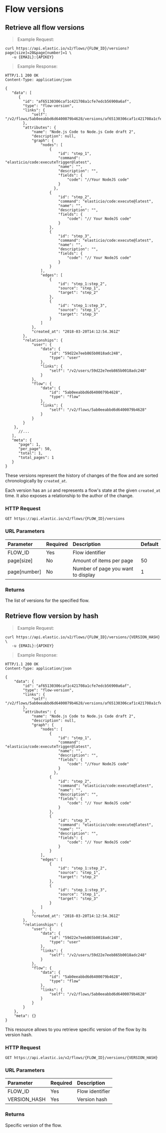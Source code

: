 # Flow versions

## Retrieve all flow versions

> Example Request:

```shell
curl https://api.elastic.io/v2/flows/{FLOW_ID}/versions?page[size]=20&page[number]=1 \
   -u {EMAIL}:{APIKEY}
```

> Example Response:

```http
HTTP/1.1 200 OK
Content-Type: application/json

{
   "data": [
      {
        "id": "af65130306caf1c421708a1cfe7edcb56900a6af",
        "type": "flow-version",
        "links": {
            "self": "/v2/flows/5ab0eeabbd6d6400079b4628/versions/af65130306caf1c421708a1cfe7edcb56900a6af"
        },
        "attributes": {
            "name": "Node.js Code to Node.js Code draft 2",
            "description": null,
            "graph": {
                "nodes": [
                    {
                        "id": "step_1",
                        "command": "elasticio/code:executeTrigger@latest",
                        "name": "",
                        "description": "",
                        "fields": {
                            "code": "//Your NodeJS code"
                        }
                      },
                    {
                        "id": "step_2",
                        "command": "elasticio/code:execute@latest",
                        "name": "",
                        "description": "",
                        "fields": {
                            "code": "// Your NodeJS code"
                        }
                    },
                    {
                        "id": "step_3",
                        "command": "elasticio/code:execute@latest",
                        "name": "",
                        "description": "",
                        "fields": {
                            "code": "// Your NodeJS code"
                        }
                    }
                ],
                "edges": [
                    {
                        "id": "step_1:step_2",
                        "source": "step_1",
                        "target": "step_2"
                    },
                    {
                        "id": "step_1:step_3",
                        "source": "step_1",
                        "target": "step_3"
                    }
                ]
            },
            "created_at": "2018-03-20T14:12:54.361Z"
        },
        "relationships": {
            "user": {
                "data": {
                    "id": "59d22e7eeb865b0018adc248",
                    "type": "user"
                },
                "links": {
                    "self": "/v2/users/59d22e7eeb865b0018adc248"
                }
            },
            "flow": {
                "data": {
                    "id": "5ab0eeabbd6d6400079b4628",
                    "type": "flow"
                },
                "links": {
                    "self": "/v2/flows/5ab0eeabbd6d6400079b4628"
                }
            }
        }
    },
      //...
   ],
   "meta": {
      "page": 1,
      "per_page": 50,
      "total": 1,
      "total_pages": 1
   }
}
```

These versions represent the history of changes of the flow and are sorted chronologically by `created_at`.

Each version has an `id` and represents a flow's state at the given `created_at` time.
It also exposes a relationship to the author of the change.

### HTTP Request

`GET https://api.elastic.io/v2/flows/{FLOW_ID}/versions`

### URL Parameters

| Parameter      | Required | Description                        | Default |
| :------------- | :------- | :----------------------------------| :------ |
| FLOW_ID        | Yes      | Flow identifier                    |         |
| page\[size\]   | No       | Amount of items per page           | 50      |
| page\[number\] | No       | Number of page you want to display | 1       |


### Returns

The list of versions for the specified flow.

## Retrieve flow version by hash

> Example Request:

```shell
curl https://api.elastic.io/v2/flows/{FLOW_ID}/versions/{VERSION_HASH} \
   -u {EMAIL}:{APIKEY}
```

> Example Response:

```http
HTTP/1.1 200 OK
Content-Type: application/json

{
    "data": {
        "id": "af65130306caf1c421708a1cfe7edcb56900a6af",
        "type": "flow-version",
        "links": {
            "self": "/v2/flows/5ab0eeabbd6d6400079b4628/versions/af65130306caf1c421708a1cfe7edcb56900a6af"
        },
        "attributes": {
            "name": "Node.js Code to Node.js Code draft 2",
            "description": null,
            "graph": {
                "nodes": [
                    {
                        "id": "step_1",
                        "command": "elasticio/code:executeTrigger@latest",
                        "name": "",
                        "description": "",
                        "fields": {
                            "code": "//Your NodeJS code"
                        }
                      },
                    {
                        "id": "step_2",
                        "command": "elasticio/code:execute@latest",
                        "name": "",
                        "description": "",
                        "fields": {
                            "code": "// Your NodeJS code"
                        }
                    },
                    {
                        "id": "step_3",
                        "command": "elasticio/code:execute@latest",
                        "name": "",
                        "description": "",
                        "fields": {
                            "code": "// Your NodeJS code"
                        }
                    }
                ],
                "edges": [
                    {
                        "id": "step_1:step_2",
                        "source": "step_1",
                        "target": "step_2"
                    },
                    {
                        "id": "step_1:step_3",
                        "source": "step_1",
                        "target": "step_3"
                    }
                ]
            },
            "created_at": "2018-03-20T14:12:54.361Z"
        },
        "relationships": {
            "user": {
                "data": {
                    "id": "59d22e7eeb865b0018adc248",
                    "type": "user"
                },
                "links": {
                    "self": "/v2/users/59d22e7eeb865b0018adc248"
                }
            },
            "flow": {
                "data": {
                    "id": "5ab0eeabbd6d6400079b4628",
                    "type": "flow"
                },
                "links": {
                    "self": "/v2/flows/5ab0eeabbd6d6400079b4628"
                }
            }
        }
    },
    "meta": {}
}
```

This resource allows to you retrieve specific version of the flow by its version hash.

### HTTP Request

`GET https://api.elastic.io/v2/flows/{FLOW_ID}/versions/{VERSION_HASH}`

### URL Parameters

| Parameter    | Required | Description     |
| :----------- | :------- | :-------------- |
| FLOW_ID      | Yes      | Flow identifier |
| VERSION_HASH | Yes      | Version hash    |

### Returns

Specific version of the flow.
